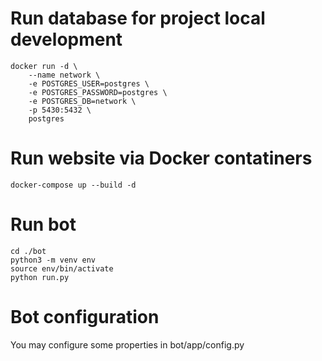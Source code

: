 # Run database for project local development

```{bash}
docker run -d \
	--name network \
	-e POSTGRES_USER=postgres \
	-e POSTGRES_PASSWORD=postgres \
	-e POSTGRES_DB=network \
	-p 5430:5432 \
	postgres

```


# Run website via Docker contatiners

```{bash}
docker-compose up --build -d
```


# Run bot

```{bash}
cd ./bot
python3 -m venv env
source env/bin/activate
python run.py
```

# Bot configuration

You may configure some properties in bot/app/config.py